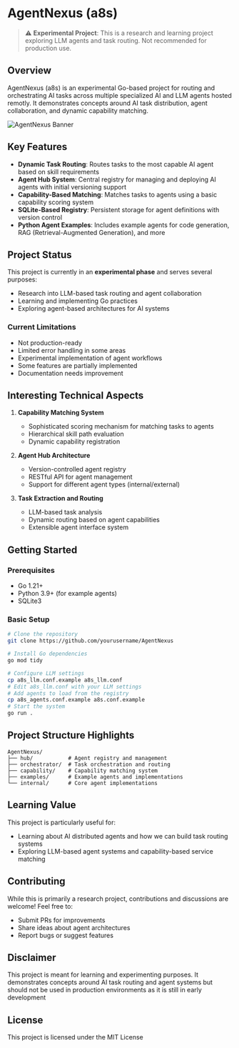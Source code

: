 # AgentNexus (a8s)

> ⚠️ **Experimental Project**: This is a research and learning project exploring LLM agents and task routing. Not recommended for production use.

## Overview

AgentNexus (a8s) is an experimental Go-based project for routing and orchestrating AI tasks across multiple specialized AI and LLM agents hosted remotly. It demonstrates concepts around AI task distribution, agent collaboration, and dynamic capability matching.

![AgentNexus Banner](https://pbs.twimg.com/media/GZhrK4IWcAIb949?format=jpg&name=medium)

## Key Features

- **Dynamic Task Routing**: Routes tasks to the most capable AI agent based on skill requirements
- **Agent Hub System**: Central registry for managing and deploying AI agents with initial versioning support
- **Capability-Based Matching**: Matches tasks to agents using a basic capability scoring system
- **SQLite-Based Registry**: Persistent storage for agent definitions with version control
- **Python Agent Examples**: Includes example agents for code generation, RAG (Retrieval-Augmented Generation), and more

## Project Status

This project is currently in an **experimental phase** and serves several purposes:
- Research into LLM-based task routing and agent collaboration
- Learning and implementing Go practices
- Exploring agent-based architectures for AI systems

### Current Limitations

- Not production-ready
- Limited error handling in some areas
- Experimental implementation of agent workflows
- Some features are partially implemented
- Documentation needs improvement

## Interesting Technical Aspects

1. **Capability Matching System**
   - Sophisticated scoring mechanism for matching tasks to agents
   - Hierarchical skill path evaluation
   - Dynamic capability registration

2. **Agent Hub Architecture**
   - Version-controlled agent registry
   - RESTful API for agent management
   - Support for different agent types (internal/external)

3. **Task Extraction and Routing**
   - LLM-based task analysis
   - Dynamic routing based on agent capabilities
   - Extensible agent interface system

## Getting Started

### Prerequisites
- Go 1.21+
- Python 3.9+ (for example agents)
- SQLite3

### Basic Setup
```bash
# Clone the repository
git clone https://github.com/yourusername/AgentNexus

# Install Go dependencies
go mod tidy

# Configure LLM settings
cp a8s_llm.conf.example a8s_llm.conf
# Edit a8s_llm.conf with your LLM settings
# Add agents to load from the registry
cp a8s_agents.conf.example a8s.conf.example
# Start the system
go run .
```

## Project Structure Highlights

```
AgentNexus/
├── hub/           # Agent registry and management
├── orchestrator/  # Task orchestration and routing
├── capability/    # Capability matching system
├── examples/      # Example agents and implementations
└── internal/      # Core agent implementations
```

## Learning Value

This project is particularly useful for:
- Learning about AI distributed agents and how we can build task routing systems
- Exploring LLM-based agent systems and capability-based service matching

## Contributing

While this is primarily a research project, contributions and discussions are welcome! Feel free to:
- Submit PRs for improvements
- Share ideas about agent architectures
- Report bugs or suggest features

## Disclaimer

This project is meant for learning and experimenting purposes. It demonstrates concepts around AI task routing and agent systems but should not be used in production environments as it is still in early development

## License

This project is licensed under the MIT License